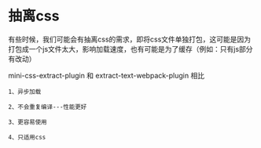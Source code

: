 # 抽离css
有些时候，我们可能会有抽离css的需求，即将css文件单独打包，这可能是因为打包成一个js文件太大，影响加载速度，也有可能是为了缓存（例如：只有js部分有改动）

mini-css-extract-plugin 和 extract-text-webpack-plugin 相比
```
1、异步加载

2、不会重复编译---性能更好

3、更容易使用

4、只适用css
```
